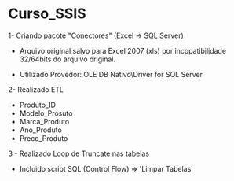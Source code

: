 # Curso_SSIS

1- Criando pacote "Conectores" (Excel -> SQL Server)

  + Arquivo original salvo para Excel 2007 (xls) por incopatibilidade 32/64bits do arquivo original.

  + Utilizado Provedor: OLE DB Nativo\Driver for SQL Server

2- Realizado ETL
  + Produto_ID
  + Modelo_Prosuto
  + Marca_Produto  
  + Ano_Produto
  + Preco_Produto

3 - Realizado Loop de Truncate nas tabelas
  + Incluido script SQL (Control Flow) => 'Limpar Tabelas'
